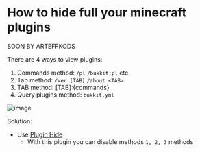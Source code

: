 # How to hide full your minecraft plugins

SOON BY ARTEFFKODS

There are 4 ways to view plugins:

1. Commands method: `/pl` `/bukkit:pl` etc.
2. Tab method: `/ver [TAB]` `/about <TAB>`
3. TAB method: [TAB]:{commands}
4. Query plugins method: `bukkit.yml`

![image](https://github.com/ArteffKod/hide-full-plugins/assets/68272364/3f2e6981-7cea-4336-8a02-f3c8ccd0a457)



Solution:

- Use [Plugin Hide](https://www.spigotmc.org/resources/plugin-hide-1-13-1-20-choose-which-commands-players-can-execute-and-see.68767/)
  - With this plugin you can disable methods `1, 2, 3` methods
